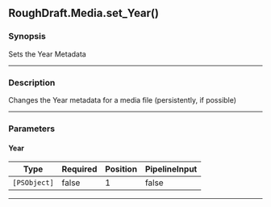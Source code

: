 RoughDraft.Media.set_Year()
---------------------------

### Synopsis
Sets the Year Metadata

---

### Description

Changes the Year metadata for a media file (persistently, if possible)

---

### Parameters
#### **Year**

|Type        |Required|Position|PipelineInput|
|------------|--------|--------|-------------|
|`[PSObject]`|false   |1       |false        |

---
